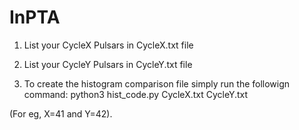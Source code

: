 # InPTA

1. List your CycleX Pulsars in CycleX.txt file
2. List your CycleY Pulsars in CycleY.txt file

3. To create the histogram comparison file simply run the followign command:
                 python3 hist_code.py CycleX.txt CycleY.txt
                 
(For eg, X=41 and Y=42).
